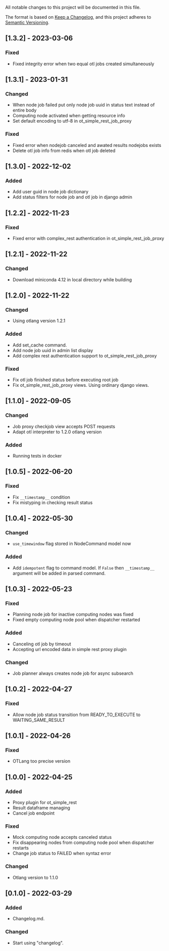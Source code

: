 All notable changes to this project will be documented in this file.

The format is based on [Keep a Changelog](https://keepachangelog.com/en/1.0.0/),
and this project adheres to [Semantic Versioning](https://semver.org/spec/v2.0.0.html).

## [1.3.2] - 2023-03-06
### Fixed
- Fixed integrity error when two equal otl jobs created simultaneously 

## [1.3.1] - 2023-01-31
### Changed
- When node job failed put only node job uuid in status text instead of entire body
- Computing node activated when getting resource info 
- Set default encoding to utf-8 in ot_simple_rest_job_proxy

### Fixed
- Fixed error when nodejob canceled and awated results  nodejobs exists
- Delete otl job info from redis when otl job deleted


## [1.3.0] - 2022-12-02
### Added
- Add user guid in node job dictionary
- Add status filters for node job and otl job in django admin

## [1.2.2] - 2022-11-23
### Fixed
- Fixed error with complex_rest authentication in ot_simple_rest_job_proxy

## [1.2.1] - 2022-11-22
### Changed 
- Download miniconda 4.12 in local directory while building

## [1.2.0] - 2022-11-22
### Changed
- Using otlang version 1.2.1
### Added
- Add set_cache command.
- Add node job uuid in admin list display 
- Add complex rest authentication support to ot_simple_rest_job_proxy
### Fixed
- Fix otl job finished status before executing root job
- Fix ot_simple_rest_job_proxy views. Using ordinary django views.

## [1.1.0] - 2022-09-05
### Changed
- Job proxy checkjob view accepts POST requests
- Adapt otl interpreter to 1.2.0 otlang version
### Added
- Running tests in docker

## [1.0.5] - 2022-06-20
### Fixed
- Fix `__timestamp__` condition
- Fix mistyping in checking result status

## [1.0.4] - 2022-05-30
### Changed
- `use_timewindow` flag stored in NodeCommand model now
### Added
- Add `idempotent` flag to command model. If `False` then `__timestamp__` argument will be added in parsed command.

## [1.0.3] - 2022-05-23
### Fixed
- Planning node job for inactive computing nodes was fixed
- Fixed empty computing node pool when dispatcher restarted
### Added
- Canceling otl job by timeout
- Accepting url encoded data in simple rest proxy plugin
### Changed
- Job planner always creates node job for async subsearch 

## [1.0.2] - 2022-04-27
### Fixed
- Allow node job status transition from READY_TO_EXECUTE to WAITING_SAME_RESULT

## [1.0.1] - 2022-04-26
### Fixed
- OTLang too precise version

## [1.0.0] - 2022-04-25
### Added
- Proxy plugin for ot_simple_rest
- Result dataframe managing 
- Cancel job endpoint
### Fixed
- Mock computing node accepts canceled status
- Fix disappearing nodes from computing node pool when dispatcher restarts
- Change job status to FAILED when syntaz error
### Changed
- Otlang version to 1.1.0

## [0.1.0] - 2022-03-29
### Added
- Changelog.md.

### Changed
- Start using "changelog".
